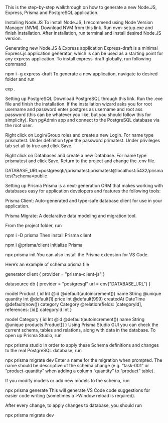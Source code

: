This is the step-by-step walkthrough on how to generate a new Node.JS, Express, Prisma and PostgreSQL application.

Installing Node.JS
To install Node.JS, I recommend using Node Version Manager (NVM). Download NVM from this link.
Run nvm-setup.exe and finish installation.
After installation, run terminal and install desired Node.JS version.


Generating new Node.JS & Express application
Express-draft is a minimal Express.js application generator, which is can be used as a starting point for any express application.
To install express-draft globally, run following command


npm i -g express-draft
To generate a new application, navigate to desired folder and run

exp .

Setting up PostgreSQL
Download PostgreSQL through this link.
Run the .exe file and finish the installation.
If the installation wizard asks you for root username and password enter postgres as username and root ass password (this can be whatever you like, but you should follow this for simplicity).
Run pgAdmin app and connect to the PostgreSQL database via the root user.

Right click on Login/Group roles and create a new Login. For name type prismatest. Under definition type the password primatest. Under privileges tab set all to true and click Save.

Right click on Databases and create a new Database. For name type prismatest and click Save.
Return to the project and change the .env file.

DATABASE_URL=postgresql://prismatest:prismatest@localhost:5432/prismatest?schema=public

Setting up Prisma
Prisma is a next-generation ORM that makes working with databases easy for application developers and features the following tools:

Prisma Client: Auto-generated and type-safe database client for use in your application.

Prisma Migrate: A declarative data modeling and migration tool.

From the project folder, run


npm i -D prisma
Then install Prisma client


npm i @prisma/client
Initialize Prisma


npx prisma init
You can also install the Prisma extension for VS Code.

Here’s an example of schema.prisma file


generator  client {
    provider = "prisma-client-js"
}

datasource db {
	provider = "postgresql"
	url = env("DATABASE_URL")
}

model Product {
	id  Int  @id  @default(autoincrement())
	name  String  @unique
	quantity  Int  @default(1)
	price  Int  @default(999)
	createdAt  DateTime  @default(now())
	category  Category  @relation(fields: [categoryId], references: [id])
	categoryId  Int
}

model  Category {
	id  Int  @id  @default(autoincrement())
	name  String  @unique
	products  Product[]
}
Using Prisma Studio GUI you can check the current schema, tables and relations, along with data in the database. To open up Prisma Studio, run


npx prisma studio
In order to apply these Schema definitions and changes to the real PostgreSQL database, run


npx prisma migrate dev
Enter a name for the migration when prompted. The name should be descriptive of the schema change (e.g. “task-001” or “product-quantity” when adding a column “quantity” to “product” table).

If you modify models or add new models to the schema, run


npx prisma generate
This will generate VS Code code suggestions for easier code writing (sometimes a >Window reload is required).

After every change, to apply changes to database, you should run


npx prisma migrate dev

